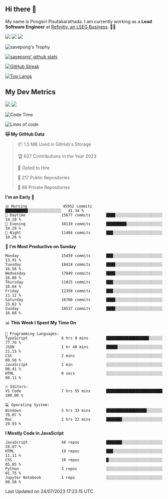 ## Hi there 👋

My name is Pongsiri Pisutakarathada. I am currently working as a **Lead Software Engineer** at [Refinitiv, an LSEG Business](https://www.refinitiv.com). 👨‍💻

[<img src="https://img.shields.io/badge/pongsiri.pisutakarathada.com-%230077B5.svg?&style=for-the-badge&color=orange" />](https://pongsiri.pisutakarathada.com)
[<img src="https://img.shields.io/badge/apps.saveworld.co-%230077B5.svg?&style=for-the-badge&color=2aa889" />](https://apps.saveworld.co)
[<img src="https://img.shields.io/badge/linkedin-%230077B5.svg?&style=for-the-badge&logo=linkedin&logoColor=white" />](https://www.linkedin.com/in/savepong)

![savepong's Trophy](https://github-profile-trophy.vercel.app/?username=savepong&theme=flat&rank=SECRET,SSS,SS,S,AAA,AA,A&margin-w=15&no-bg=true&no-frame=true)

[![savepong' github stats](https://github-readme-stats.vercel.app/api?username=savepong&show_icons=true&count_private=true&theme=gotham&hide_border=true&bg_color=00000000&text_color=768390FF)](https://pongsiri.pisutakarathada.com/posts/stats)

[![GitHub Streak](https://github-readme-streak-stats.herokuapp.com?user=savepong&theme=gotham&hide_border=true&background=00000000&dates=768390FF)](https://pongsiri.pisutakarathada.com/posts/stats)

[![Top Langs](https://github-readme-stats.vercel.app/api/top-langs/?username=savepong&layout=compact&langs_count=10&theme=gotham&hide_border=true&bg_color=00000000&text_color=768390FF)](https://pongsiri.pisutakarathada.com/posts/stats)

<!-- [![savepong's wakatime stats](https://github-readme-stats.vercel.app/api/wakatime?username=@savepong&layout=default&theme=gotham&hide_border=true&bg_color=00000000&text_color=768390FF)](https://pongsiri.pisutakarathada.com/posts/stats) -->

## My Dev Metrics

[![](https://komarev.com/ghpvc/?username=savepong&color=blue&label=Profile%20Views)](https://github.com/savepong)
[![](https://img.shields.io/github/followers/savepong?label=GitHub%20Followers)](https://github.com/savepong)

<!--START_SECTION:waka-->
![Code Time](http://img.shields.io/badge/Code%20Time-1%2C308%20hrs%2046%20mins-blue)

![Lines of code](https://img.shields.io/badge/From%20Hello%20World%20I%27ve%20Written-57.9%20million%20lines%20of%20code-blue)

**🐱 My GitHub Data** 

> 📦 1.5 MB Used in GitHub's Storage 
 > 
> 🏆 627 Contributions in the Year 2023
 > 
> 💼 Opted to Hire
 > 
> 📜 217 Public Repositories 
 > 
> 🔑 68 Private Repositories 
 > 
**I'm an Early 🐤** 

```text
🌞 Morning                45952 commits       ██████████░░░░░░░░░░░░░░░   41.34 % 
🌆 Daytime                15677 commits       ████░░░░░░░░░░░░░░░░░░░░░   14.10 % 
🌃 Evening                38119 commits       █████████░░░░░░░░░░░░░░░░   34.29 % 
🌙 Night                  11404 commits       ███░░░░░░░░░░░░░░░░░░░░░░   10.26 % 
```
📅 **I'm Most Productive on Sunday** 

```text
Monday                   15459 commits       ███░░░░░░░░░░░░░░░░░░░░░░   13.91 % 
Tuesday                  18424 commits       ████░░░░░░░░░░░░░░░░░░░░░   16.58 % 
Wednesday                17849 commits       ████░░░░░░░░░░░░░░░░░░░░░   16.06 % 
Thursday                 11825 commits       ███░░░░░░░░░░░░░░░░░░░░░░   10.64 % 
Friday                   12358 commits       ███░░░░░░░░░░░░░░░░░░░░░░   11.12 % 
Saturday                 16700 commits       ████░░░░░░░░░░░░░░░░░░░░░   15.02 % 
Sunday                   18537 commits       ████░░░░░░░░░░░░░░░░░░░░░   16.68 % 
```


📊 **This Week I Spent My Time On** 

```text
💬 Programming Languages: 
TypeScript               6 hrs 9 mins        ███████████████████░░░░░░   77.76 % 
JSON                     1 hr 40 mins        █████░░░░░░░░░░░░░░░░░░░░   21.15 % 
CSS                      2 mins              ░░░░░░░░░░░░░░░░░░░░░░░░░   00.56 % 
JavaScript               1 min               ░░░░░░░░░░░░░░░░░░░░░░░░░   00.41 % 
HTML                     0 secs              ░░░░░░░░░░░░░░░░░░░░░░░░░   00.11 % 

🔥 Editors: 
VS Code                  7 hrs 55 mins       █████████████████████████   100.00 % 

💻 Operating System: 
Windows                  5 hrs 33 mins       ██████████████████░░░░░░░   70.07 % 
Mac                      2 hrs 22 mins       ███████░░░░░░░░░░░░░░░░░░   29.93 % 
```

**I Mostly Code in JavaScript** 

```text
JavaScript               48 repos            ███████░░░░░░░░░░░░░░░░░░   28.07 % 
HTML                     19 repos            ███░░░░░░░░░░░░░░░░░░░░░░   11.11 % 
CSS                      10 repos            █░░░░░░░░░░░░░░░░░░░░░░░░   05.85 % 
Python                   3 repos             ░░░░░░░░░░░░░░░░░░░░░░░░░   01.75 % 
Jupyter Notebook         1 repo              ░░░░░░░░░░░░░░░░░░░░░░░░░   00.58 % 
```




 Last Updated on 24/07/2023 17:23:15 UTC
<!--END_SECTION:waka-->

<!--
**savepong/savepong** is a ✨ _special_ ✨ repository because its `README.md` (this file) appears on your GitHub profile.

Here are some ideas to get you started:

- 🔭 I’m currently working on WebComponents and TypeScript.
- 🌱 I’m currently learning ...
- 👯 I’m looking to collaborate on ...
- 🤔 I’m looking for help with ...
- 💬 Ask me about ...
- 📫 How to reach me: ...
- 😄 Pronouns: ...
- ⚡ Fun fact: ...
-->
